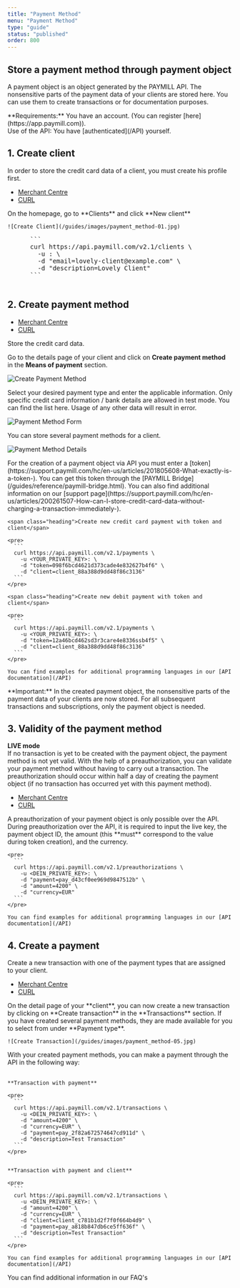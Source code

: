 ```yaml
---
title: "Payment Method"
menu: "Payment Method"
type: "guide"
status: "published"
order: 800
---
```


## Store a payment method through payment object

A payment object is an object generated by the PAYMILL API. The nonsensitive parts of the payment data of your clients are stored here. You can use them to create transactions or for documentation purposes.

<p class="important">
<span class="heading">**Requirements:**</span>
You have an account. (You can register [here](https://app.paymill.com)).
<br>
Use of the API: You have [authenticated](/API) yourself.
</p>


## 1. Create client

In order to store the credit card data of a client, you must create his profile first.

<ul class="nav nav-tabs" role="tablist">
  <li class="active"><a href="#create-client-mc" role="tab" data-toggle="tab">Merchant Centre</a></li>
  <li><a href="#create-client-curl" role="tab" data-toggle="tab">CURL</a></li>
</ul>


<div class="tab-content">
  <div class="tab-pane active" id="create-client-mc">
    On the homepage, go to **Clients** and click **New client**

    ![Create Client](/guides/images/payment_method-01.jpg)
  </div>

  <div class="tab-pane" id="create-client-curl">
    <pre>
      ```
      curl https://api.paymill.com/v2.1/clients \
        -u <YOUR_PRIVATE_KEY>: \
        -d "email=lovely-client@example.com" \
        -d "description=Lovely Client"
      ```
    </pre>
  </div>
</div>


## 2. Create payment method

<ul class="nav nav-tabs" role="tablist">
  <li class="active"><a href="#create-payment-method-mc" role="tab" data-toggle="tab">Merchant Centre</a></li>
  <li><a href="#create-payment-method-curl" role="tab" data-toggle="tab">CURL</a></li>
</ul>

<div class="tab-content">
  <div class="tab-pane active" id="create-payment-method-mc">
  Store the credit card data.

  Go to the details page of your client and click on **Create payment method** in the **Means of payment** section.


  ![Create Payment Method](/guides/images/payment_method-02.jpg)

  Select your desired payment type and enter the applicable information. Only specific credit card information / bank details are allowed in test mode. You can find the list here. Usage of any other data will result in error.

  ![Payment Method Form](/guides/images/payment_method-03.jpg)

  You can store several payment methods for a client.

  ![Payment Method Details](/guides/images/payment_method-04.jpg)  
  </div>

  <div class="tab-pane" id="create-payment-method-curl">
    For the creation of a payment object via API you must enter a [token](https://support.paymill.com/hc/en-us/articles/201805608-What-exactly-is-a-token-). You can get this token through the [PAYMILL Bridge](/guides/reference/paymill-bridge.html). You can also find additional information on our [support page](https://support.paymill.com/hc/en-us/articles/200261507-How-can-I-store-credit-card-data-without-charging-a-transaction-immediately-).




    <span class="heading">Create new credit card payment with token and client</span>

    <pre>
      ```
      curl https://api.paymill.com/v2.1/payments \
        -u <YOUR_PRIVATE_KEY>: \
        -d "token=098f6bcd4621d373cade4e832627b4f6" \
        -d "client=client_88a388d9dd48f86c3136"
      ```
    </pre>

    <span class="heading">Create new debit payment with token and client</span>

    <pre>
      ```
      curl https://api.paymill.com/v2.1/payments \
        -u <YOUR_PRIVATE_KEY>: \
        -d "token=12a46bcd462sd3r3care4e8336ssb4f5" \
        -d "client=client_88a388d9dd48f86c3136"
      ```
    </pre>  

    You can find examples for additional programming languages in our [API documentation](/API)

  </div>
</div>


<p class="important">
**Important:**
In the created payment object, the nonsensitive parts of the payment data of your clients are now stored. For all subsequent transactions and subscriptions, only the payment object is needed.
</p>


## 3. Validity of the payment method


**LIVE mode**
<br>
If no transaction is yet to be created with the payment object, the payment method is not yet valid. With the help of a preauthorization, you can validate your payment method without having to carry out a transaction. The preauthorization should occur within half a day of creating the payment object (if no transaction has occurred yet with this payment method).

<ul class="nav nav-tabs" role="tablist">
  <li class="active"><a href="#pm-validity-mc" role="tab" data-toggle="tab">Merchant Centre</a></li>
  <li><a href="#pm-validity-curl" role="tab" data-toggle="tab">CURL</a></li>
</ul>


<div class="tab-content">
  <div class="tab-pane active" id="pm-validity-mc">
    A preauthorization of your payment object is only possible over the API.
  </div>

  <div class="tab-pane" id="pm-validity-curl">
    During preauthorization over the API, it is required to input the live key, the payment object ID, the amount (this **must** correspond to the value during token creation), and the currency.


    <pre>
      ```
      curl https://api.paymill.com/v2.1/preauthorizations \
        -u <DEIN_PRIVATE_KEY>: \
        -d "payment=pay_d43cf0ee969d9847512b" \
        -d "amount=4200" \
        -d "currency=EUR"
      ```
    </pre>

    You can find examples for additional programming languages in our [API documentation](/API)
  </div>
</div>



## 4. Create a payment

Create a new transaction with one of the payment types that are assigned to your client.

<ul class="nav nav-tabs" role="tablist">
  <li class="active"><a href="#create-payment-mc" role="tab" data-toggle="tab">Merchant Centre</a></li>
  <li><a href="#create-payment-curl" role="tab" data-toggle="tab">CURL</a></li>
</ul>


<div class="tab-content">
  <div class="tab-pane active" id="create-payment-mc">
    On the detail page of your **client**, you can now create a new transaction by clicking on **Create transaction** in the **Transactions** section. If you have created several payment methods, they are made available for you to select from under **Payment type**.

    ![Create Transaction](/guides/images/payment_method-05.jpg)
  </div>

  <div class="tab-pane" id="create-payment-curl">
    With your created payment methods, you can make a payment through the API in the following way:
    <br><br>

    **Transaction with payment**

    <pre>
      ```
      curl https://api.paymill.com/v2.1/transactions \
        -u <DEIN_PRIVATE_KEY>: \
        -d "amount=4200" \
        -d "currency=EUR" \
        -d "payment=pay_2f82a672574647cd911d" \
        -d "description=Test Transaction"
      ```
    </pre>


    **Transaction with payment and client**

    <pre>
      ```
      curl https://api.paymill.com/v2.1/transactions \
        -u <DEIN_PRIVATE_KEY>: \
        -d "amount=4200" \
        -d "currency=EUR" \
        -d "client=client_c781b1d2f7f0f664b4d9" \
        -d "payment=pay_a818b847db6ce5ff636f" \
        -d "description=Test Transaction"
      ```
    </pre>

    You can find examples for additional programming languages in our [API documentation](/API)
  </div>
</div>


<p class="info">
You can find additional information in our FAQ's
</p>
